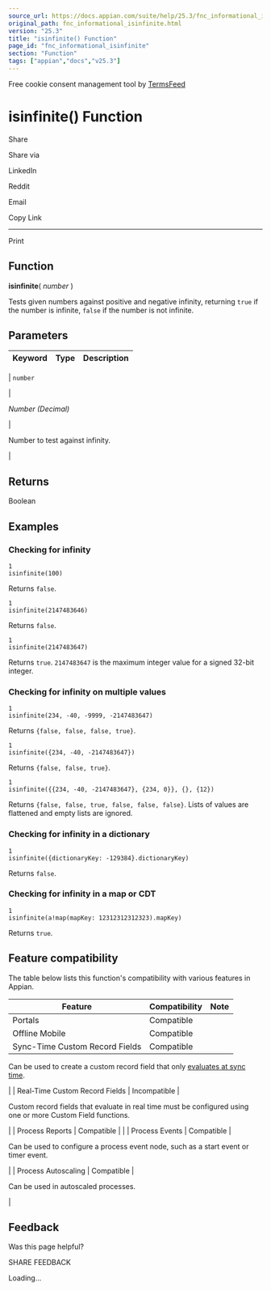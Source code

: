 ```yaml
---
source_url: https://docs.appian.com/suite/help/25.3/fnc_informational_isinfinite.html
original_path: fnc_informational_isinfinite.html
version: "25.3"
title: "isinfinite() Function"
page_id: "fnc_informational_isinfinite"
section: "Function"
tags: ["appian","docs","v25.3"]
---
```



Free cookie consent management tool by [TermsFeed](https://www.termsfeed.com/)

# isinfinite() Function

Share

Share via

LinkedIn

Reddit

Email

Copy Link

* * *

Print

## Function

**isinfinite**( _number_ )

Tests given numbers against positive and negative infinity, returning `true` if the number is infinite, `false` if the number is not infinite.

## Parameters

| Keyword | Type | Description |
| --- | --- | --- |
|
`number`

 |

_Number (Decimal)_

 |

Number to test against infinity.

 |

## Returns

Boolean

## Examples

### Checking for infinity

```
1
isinfinite(100)
```

Returns `false`.

```
1
isinfinite(2147483646)
```

Returns `false`.

```
1
isinfinite(2147483647)
```

Returns `true`. `2147483647` is the maximum integer value for a signed 32-bit integer.

### Checking for infinity on multiple values

```
1
isinfinite(234, -40, -9999, -2147483647)
```

Returns `{false, false, false, true}`.

```
1
isinfinite({234, -40, -2147483647})
```

Returns `{false, false, true}`.

```
1
isinfinite({​{234, -40, -2147483647}, {234, 0}}, {}, {12})
```

Returns `{false, false, true, false, false, false}`. Lists of values are flattened and empty lists are ignored.

### Checking for infinity in a dictionary

```
1
isinfinite({dictionaryKey: -129384}.dictionaryKey)
```

Returns `false`.

### Checking for infinity in a map or CDT

```
1
isinfinite(a!map(mapKey: 12312312312323).mapKey)
```

Returns `true`.

## Feature compatibility

The table below lists this function's compatibility with various features in Appian.

| Feature | Compatibility | Note |
| --- | --- | --- |
| Portals | Compatible |  |
| Offline Mobile | Compatible |  |
| Sync-Time Custom Record Fields | Compatible |
Can be used to create a custom record field that only [evaluates at sync time](custom-record-fields.html#prodlink-sync-time-evaluations).

 |
| Real-Time Custom Record Fields | Incompatible |

Custom record fields that evaluate in real time must be configured using one or more Custom Field functions.

 |
| Process Reports | Compatible |  |
| Process Events | Compatible |

Can be used to configure a process event node, such as a start event or timer event.

 |
| Process Autoscaling | Compatible |

Can be used in autoscaled processes.

 |

## Feedback

Was this page helpful?

SHARE FEEDBACK

Loading...